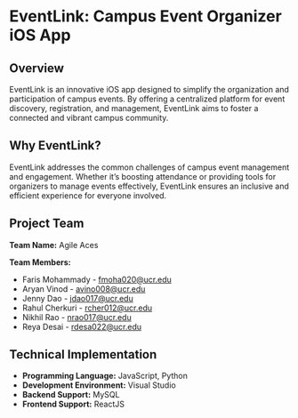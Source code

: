# EventLink: Campus Event Organizer iOS App

## Overview
EventLink is an innovative iOS app designed to simplify the organization and participation of campus events. By offering a centralized platform for event discovery, registration, and management, EventLink aims to foster a connected and vibrant campus community.

## Why EventLink?
EventLink addresses the common challenges of campus event management and engagement. Whether it’s boosting attendance or providing tools for organizers to manage events effectively, EventLink ensures an inclusive and efficient experience for everyone involved.

## Project Team
**Team Name:** Agile Aces

**Team Members:**
- Faris Mohammady - fmoha020@ucr.edu
- Aryan Vinod - avino008@ucr.edu  
- Jenny Dao - jdao017@ucr.edu
- Rahul Cherkuri - rcher012@ucr.edu 
- Nikhil Rao - nrao017@ucr.edu 
- Reya Desai - rdesa022@ucr.edu

## Technical Implementation
- **Programming Language:** JavaScript, Python
- **Development Environment:** Visual Studio  
- **Backend Support:** MySQL
- **Frontend Support:** ReactJS
